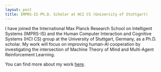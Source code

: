 ```yaml
---
layout: post
title: IMPRS-IS Ph.D. Scholar at HCI CS (University of Stuttgart)
---
```


I have joined the International Max Planck Research School on Intelligent Systems (IMPRS-IS) and the Human Computer Interaction and Cognitive Systems (HCI CS) group at the University of Stuttgart, Germany, as a  Ph.D. scholar. 
My work will focus on improving human-AI cooperation by investigating the intersection of Machine Theory of Mind and Multi-Agent Reinforcement Learning.

You can find more about my work [here](https://www.perceptualui.org/people/ruhdorfer/).